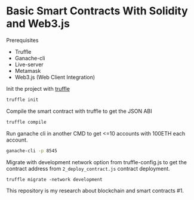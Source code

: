 # Basic Smart Contracts With Solidity and Web3.js

Prerequisites

- Truffle
- Ganache-cli
- Live-server
- Metamask
- Web3.js (Web Client Integration)

Init the project with [truffle](https://www.trufflesuite.com/boxes)

```bash
truffle init
```

Compile the smart contract with truffle to get the JSON ABI

```bash
truffle compile
```

Run ganache cli in another CMD to get <=10 accounts with 100ETH each account.

```bash
ganache-cli -p 8545
```

Migrate with development network option from truffle-config.js to get the contract address from `2_deploy_contract.js` contract deployment.

```
truffle migrate -network development
```

This repository is my research about blockchain and smart contracts #1.
